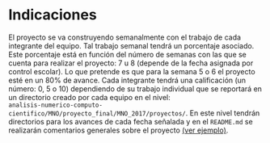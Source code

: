 # Indicaciones

El proyecto se va construyendo semanalmente con el trabajo de cada integrante del equipo. Tal trabajo semanal tendrá un porcentaje asociado. Este porcentaje está en función del número de semanas con las que se cuenta para realizar el proyecto: 7 u 8 (depende de la fecha asignada por control escolar). Lo que pretende es que para la semana 5 o 6 el proyecto esté en un 80% de avance. Cada integrante tendrá una calificación (un número: 0, 5 o 10) dependiendo de su trabajo individual que se reportará en un directorio creado por cada equipo en el nivel:  
`analisis-numerico-computo-cientifico/MNO/proyecto_final/MNO_2017/proyectos/`. En este nivel tendrán directorios para los avances de cada fecha señalada y en el `README.md` se realizarán comentarios generales sobre el proyecto [(ver ejemplo)](proyectos/equipo_ejemplo).

